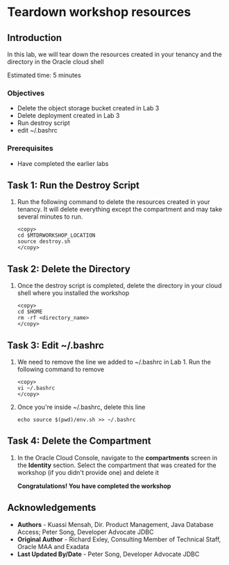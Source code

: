 # Teardown workshop resources

## Introduction
In this lab, we will tear down the resources created in your tenancy and the directory in the Oracle cloud shell

Estimated time: 5 minutes

### Objectives
- Delete the object storage bucket created in Lab 3
- Delete deployment created in Lab 3
- Run destroy script
- edit ~/.bashrc
### Prerequisites
- Have completed the earlier labs


## **Task 1**: Run the Destroy Script

1. Run the following command to delete the resources created in your tenancy. It will delete everything except the compartment and may take several minutes to run.

    ```
    <copy>
    cd $MTDRWORKSHOP_LOCATION
    source destroy.sh
    </copy>
    ```
## **Task 2**: Delete the Directory

1. Once the destroy script is completed, delete the directory in your cloud shell where you installed the workshop

    ```
    <copy>
    cd $HOME
    rm -rf <directory_name>
    </copy>
    ```

## **Task 3**: Edit ~/.bashrc

1. We need to remove the line we added to ~/.bashrc in Lab 1. Run the following command to remove
    ```
    <copy>
    vi ~/.bashrc
    </copy>
    ```
2. Once you're inside ~/.bashrc, delete this line

    ```echo source $(pwd)/env.sh >> ~/.bashrc```

## **Task 4**: Delete the Compartment

1. In the Oracle Cloud Console, navigate to the **compartments** screen in the **Identity** section. Select the compartment that was created for the workshop (if you didn't provide one) and delete it


    **Congratulations! You have completed the workshop**

## Acknowledgements

* **Authors** -  Kuassi Mensah, Dir. Product Management, Java Database Access; Peter Song, Developer Advocate JDBC
* **Original Author** - Richard Exley, Consulting Member of Technical Staff, Oracle MAA and Exadata
* **Last Updated By/Date** - Peter Song, Developer Advocate JDBC

